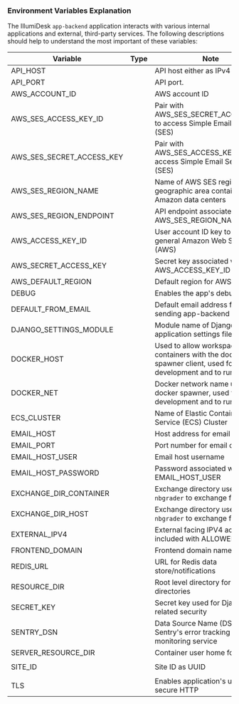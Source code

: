 ### Environment Variables Explanation

The IllumiDesk `app-backend` application interacts with various internal applications and external, third-party services. The following descriptions should help to understand the most important of these variables:

| Variable  |  Type | Note  | Default Value |
|---|---|---|---|
| API_HOST |<string> | API host either as IPv4 or FQDN. | `dev-api.illumidesk.com` |
| API_PORT |<string> | API port. | `443` |
| AWS_ACCOUNT_ID | <string> | AWS account ID | `860100747351` |
| AWS_SES_ACCESS_KEY_ID |<string> | Pair with AWS_SES_SECRET_ACCESS_KEY to access Simple Email Service (SES) | `''` |
| AWS_SES_SECRET_ACCESS_KEY | <string> | Pair with AWS_SES_ACCESS_KEY_ID to access Simple Email Service (SES) | `''` |
| AWS_SES_REGION_NAME | <string> | Name of AWS SES region, a geographic area containing Amazon data centers | `''` |
| AWS_SES_REGION_ENDPOINT | <string> | API endpoint associated with AWS_SES_REGION_NAME | `''` |
| AWS_ACCESS_KEY_ID | <string> | User account ID key to access general Amazon Web Services (AWS) | `''` |
| AWS_SECRET_ACCESS_KEY | <string> | Secret key associated with AWS_ACCESS_KEY_ID | `''` |
| AWS_DEFAULT_REGION | <string> | Default region for AWS access | `''` |
| DEBUG | <boolean> | Enables the app's debug mode | `True` |
| DEFAULT_FROM_EMAIL | <email> | Default email address for sending app-backend messages | `no-reply@illumidesk.com` |
| DJANGO_SETTINGS_MODULE | <string> | Module name of Django application settings file | `config.settings.dev` |
| DOCKER_HOST | <string> | Used to allow workspace containers with the docker spawner client, used for local development and to run tests. | `12.0.0.1` |
| DOCKER_NET | <string> | Docker network name used with docker spawner, used for local development and to run tests. | `illumidesk-net` |
| ECS_CLUSTER | <string> | Name of Elastic Container Service (ECS) Cluster | `default` |
| EMAIL_HOST | <string> | Host address for email client | `localhost` |
| EMAIL_PORT | <integer> | Port number for email client | `587` |
| EMAIL_HOST_USER | <string> | Email host username | `''` |
| EMAIL_HOST_PASSWORD | <string> | Password associated with EMAIL_HOST_USER | `''` |
| EXCHANGE_DIR_CONTAINER | <string> | Exchange directory used by `nbgrader` to exchange files. | `/srv/nbgrader/exchange` |
| EXCHANGE_DIR_HOST | <string> | Exchange directory used by `nbgrader` to exchange files. | `/workspaces/nbgrader/exchange` |
| EXTERNAL_IPV4 | <string> | External facing IPV4 address included with ALLOWED_HOSTS. | `''` |
| FRONTEND_DOMAIN | <string> | Frontend domain name. | `dev-app.illumidesk.com` |
| REDIS_URL | <string> | URL for Redis data store/notifications | `redis://localhost:6379/0` |
| RESOURCE_DIR | <string> | Root level directory for all user directories | `/workspaces` |
| SECRET_KEY | <string> | Secret key used for Django-related security | `''` |
| SENTRY_DSN | <string> | Data Source Name (DSN) for Sentry's error tracking and monitoring service | `''` |
| SERVER_RESOURCE_DIR | <string> | Container user home folder. | `/home/jovyan` |
| SITE_ID | <string> | Site ID as UUID | `c66d1616-09a7-4594-8c6d-2e1c1ba5fe3b` |
| TLS | <boolean> | Enables application's use of secure HTTP | `False` |